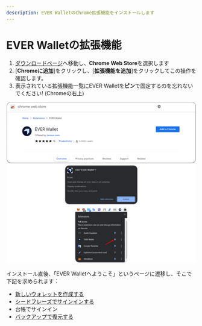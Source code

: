 ```yaml
---
description: EVER WalletのChrome拡張機能をインストールします
---
```


# EVER Walletの拡張機能

1. [ダウンロードページ](https://l1.broxus.com/)へ移動し、**Chrome Web Store**を選択します
2. \[**Chromeに追加**]をクリックし、\[**拡張機能を追加**]をクリックしてこの操作を確認します。
3. 表示されている拡張機能一覧にEVER Walletを**ピン**で固定するのを忘れないでください! (Chromeの右上)

![](<../../../.gitbook/assets/image (43).png>)

インストール直後、「EVER Walletへようこそ」というページに遷移し、そこで下記を求められます：

* [新しいウォレットを作成する](../creating-a-new-wallet.md)
* [シードフレーズでサインインする](../sign-in-with-existing-seed-phrase.md)
* 台帳でサインイン
* [バックアップで復元する](../sign-in-with-existing-backup.md)
